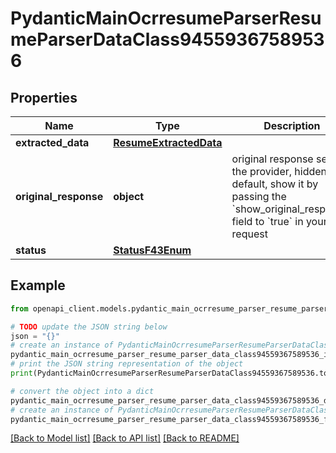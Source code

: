 # PydanticMainOcrresumeParserResumeParserDataClass94559367589536


## Properties

Name | Type | Description | Notes
------------ | ------------- | ------------- | -------------
**extracted_data** | [**ResumeExtractedData**](ResumeExtractedData.md) |  | 
**original_response** | **object** | original response sent by the provider, hidden by default, show it by passing the &#x60;show_original_response&#x60; field to &#x60;true&#x60; in your request | [optional] 
**status** | [**StatusF43Enum**](StatusF43Enum.md) |  | 

## Example

```python
from openapi_client.models.pydantic_main_ocrresume_parser_resume_parser_data_class94559367589536 import PydanticMainOcrresumeParserResumeParserDataClass94559367589536

# TODO update the JSON string below
json = "{}"
# create an instance of PydanticMainOcrresumeParserResumeParserDataClass94559367589536 from a JSON string
pydantic_main_ocrresume_parser_resume_parser_data_class94559367589536_instance = PydanticMainOcrresumeParserResumeParserDataClass94559367589536.from_json(json)
# print the JSON string representation of the object
print(PydanticMainOcrresumeParserResumeParserDataClass94559367589536.to_json())

# convert the object into a dict
pydantic_main_ocrresume_parser_resume_parser_data_class94559367589536_dict = pydantic_main_ocrresume_parser_resume_parser_data_class94559367589536_instance.to_dict()
# create an instance of PydanticMainOcrresumeParserResumeParserDataClass94559367589536 from a dict
pydantic_main_ocrresume_parser_resume_parser_data_class94559367589536_form_dict = pydantic_main_ocrresume_parser_resume_parser_data_class94559367589536.from_dict(pydantic_main_ocrresume_parser_resume_parser_data_class94559367589536_dict)
```
[[Back to Model list]](../README.md#documentation-for-models) [[Back to API list]](../README.md#documentation-for-api-endpoints) [[Back to README]](../README.md)


